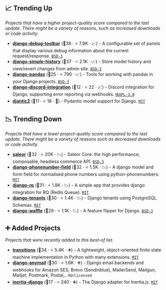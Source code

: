 ## 📈 Trending Up

_Projects that have a higher project-quality score compared to the last update. There might be a variety of reasons, such as increased downloads or code activity._

- <b><a href="https://github.com/jazzband/django-debug-toolbar">django-debug-toolbar</a></b> (🥇38 ·  ⭐ 7.9K · 📈) - A configurable set of panels that display various debug information about the current request/response. <code><a href="http://bit.ly/3aKzpTv">BSD-3</a></code>
- <b><a href="https://github.com/jazzband/django-simple-history">django-simple-history</a></b> (🥇37 ·  ⭐ 2.1K · 📈) - Store model history and view/revert changes from admin site. <code><a href="http://bit.ly/3aKzpTv">BSD-3</a></code>
- <b><a href="https://github.com/chrisdev/django-pandas">django-pandas</a></b> (🥇25 ·  ⭐ 790 · 📈) - Tools for working with pandas in your Django projects. <code><a href="http://bit.ly/3aKzpTv">BSD-3</a></code>
- <b><a href="https://github.com/Ninjaclasher/django-discord-integration">django-discord-integration</a></b> (🥉12 ·  ⭐ 22 · 📈) - Discord integration for Django, supporting error reporting via webhooks. <code><a href="http://bit.ly/3pwmjO5">❗️AGPL-3.0</a></code>
- <b><a href="https://github.com/jonathan-s/djantic2">djantic2</a></b> (🥉11 ·  ⭐ 18 · 🐣) - Pydantic model support for Django. <code><a href="http://bit.ly/34MBwT8">MIT</a></code>

## 📉 Trending Down

_Projects that have a lower project-quality score compared to the last update. There might be a variety of reasons such as decreased downloads or code activity._

- <b><a href="https://github.com/saleor/saleor">saleor</a></b> (🥈32 ·  ⭐ 20K · 📉) - Saleor Core: the high performance, composable, headless commerce API. <code><a href="http://bit.ly/3aKzpTv">BSD-3</a></code>
- <b><a href="https://github.com/stefanfoulis/django-phonenumber-field">django-phonenumber-field</a></b> (🥇32 ·  ⭐ 1.5K · 📉) - A django model and form field for normalised phone numbers using python-phonenumbers. <code><a href="http://bit.ly/34MBwT8">MIT</a></code>
- <b><a href="https://github.com/rq/django-rq">django-rq</a></b> (🥉31 ·  ⭐ 1.8K · 📉) - A simple app that provides django integration for RQ (Redis Queue). <code><a href="http://bit.ly/34MBwT8">MIT</a></code>
- <b><a href="https://github.com/django-tenants/django-tenants">django-tenants</a></b> (🥇30 ·  ⭐ 1.4K · 📉) - Django tenants using PostgreSQL Schemas. <code><a href="http://bit.ly/34MBwT8">MIT</a></code>
- <b><a href="https://github.com/jazzband/django-waffle">django-waffle</a></b> (🥇29 ·  ⭐ 1.1K · 📉) - A feature flipper for Django. <code><a href="http://bit.ly/3aKzpTv">BSD-3</a></code>

## ➕ Added Projects

_Projects that were recently added to this best-of list._

- <b><a href="https://github.com/pytransitions/transitions">transitions</a></b> (🥇34 ·  ⭐ 5.4K · ➕) - A lightweight, object-oriented finite state machine implementation in Python with many extensions. <code><a href="http://bit.ly/34MBwT8">MIT</a></code>
- <b><a href="https://github.com/anymail/django-anymail">django-anymail</a></b> (🥇30 ·  ⭐ 1.6K · ➕) - Django email backends and webhooks for Amazon SES, Brevo (Sendinblue), MailerSend, Mailgun, Mailjet, Postmark, Postal,.. <code>❗Unlicensed</code>
- <b><a href="https://github.com/inertiajs/inertia-django">inertia-django</a></b> (🥉17 ·  ⭐ 240 · ➕) - The Django adapter for Inertia.js. <code><a href="http://bit.ly/34MBwT8">MIT</a></code>

